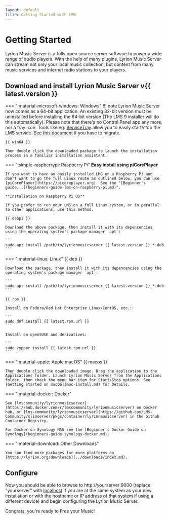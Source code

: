```yaml
---
layout: default
title: Getting Started with LMS
---
```


# Getting Started

Lyrion Music Server is a fully open source server software to power a wide range of audio players. With the help of many plugins, Lyrion Music Server can stream not only your local music collection, but content from many music services and internet radio stations to your players.

## Download and install Lyrion Music Server v{{ latest.version }}

=== ":material-microsoft-windows: Windows"
    !!! note
        Lyrion Music Server now comes as a 64-bit application. An existing 32-bit version must be uninstalled before installing the 64-bit version (The LMS 9 installer will do this automatically). Please note that there's no Control Panel app any more, nor a tray icon. Tools like eg. [ServiceTray](https://www.coretechnologies.com/products/ServiceTray/) allow you to easily start/stop the LMS service. [See this document](../reference/migrate-win32-win64.md) if you have to migrate.

    {{ win64 }}

    Then double click the downloaded package to launch the installation process in a familiar installation assistant.


=== ":simple-raspberrypi: Raspberry Pi"
    **Easy install using piCorePlayer**

    If you want to have an easily installed LMS on a Raspberry Pi and don't want to go the full Linux route as outlined below, you can use [piCorePlayer](https://picoreplayer.org). See the "[Beginner's guide...](beginners-guide-lms-on-raspberry-pi.md)".

    **Installation on Raspberry Pi OS**

    If you prefer to run your LMS on a full Linux system, or in parallel to other applications, use this method.

    {{ debpi }}

    Download the above package, then install it with its depencencies using the operating system's package manager `apt`:

    ```
    sudo apt install /path/to/lyrionmusicserver_{{ latest.version }}_*.deb
    ```


=== ":material-linux: Linux"
    {{ deb }}

    Download the package, then install it with its depencencies using the operating system's package manager `apt`:

    ```
    sudo apt install /path/to/lyrionmusicserver_{{ latest.version }}_*.deb
    ```

    {{ rpm }}

    Install on Fedora/Red Hat Enterprise Linux/CentOS, etc.:

    ```
    sudo dnf install {{ latest.rpm.url }}
    ```

    Install on openSUSE and derivatives:

    ```
    sudo zypper install {{ latest.rpm.url }}
    ```


=== ":material-apple: Apple macOS"
    {{ macos }}

    Then double click the downloaded image. Drag the application to the Applications folder. Launch Lyrion Music Server from the Applications folder, then check the menu bar item for Start/Stop options. See [Getting started on macOS](mac-install.md) for Details.


=== ":material-docker: Docker"

    See [lmscommunity/lyrionmusicserver](https://hub.docker.com/r/lmscommunity/lyrionmusicserver) on Docker hub, or [lms-community/lyrionmusicserver](https://github.com/LMS-Community/slimserver/pkgs/container/lyrionmusicserver) in the Github Container Registry.

    For Docker on Synology NAS see the [Beginner's Docker Guide on Synology](beginners-guide-synology-docker.md).


=== ":material-download: Other Downloads"

    You can find more packages for more platforms on [https://lyrion.org/downloads](../downloads/index.md).


## Configure

Now you should be able to browse to http://yourserver:9000 (replace "yourserver" with [localhost](http://localhost:9000) if you are at the same system as your new installation or with the hostname or IP address of that system if using a different device) and begin configuring the Lyrion Music Server.

Congrats, you're ready to Free your Music!
